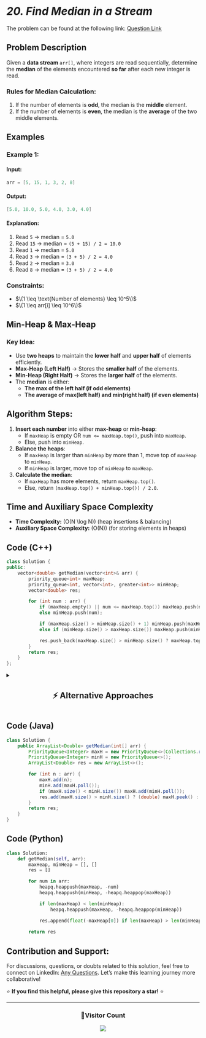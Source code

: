 # *20. Find Median in a Stream*  

The problem can be found at the following link: [Question Link](https://www.geeksforgeeks.org/problems/find-median-in-a-stream-1587115620/1)  

## **Problem Description**  

Given a **data stream** `arr[]`, where integers are read sequentially, determine the **median** of the elements encountered **so far** after each new integer is read.  

### **Rules for Median Calculation:**  
1. If the number of elements is **odd**, the median is the **middle** element.  
2. If the number of elements is **even**, the median is the **average** of the two middle elements.  


## **Examples**

### **Example 1:**  

#### **Input:**  
```cpp
arr = [5, 15, 1, 3, 2, 8]
```

#### **Output:**  
```cpp
[5.0, 10.0, 5.0, 4.0, 3.0, 4.0]
```

#### **Explanation:**  
1. Read `5` → median = `5.0`  
2. Read `15` → median = `(5 + 15) / 2 = 10.0`  
3. Read `1` → median = `5.0`  
4. Read `3` → median = `(3 + 5) / 2 = 4.0`  
5. Read `2` → median = `3.0`  
6. Read `8` → median = `(3 + 5) / 2 = 4.0`  


### **Constraints:**  
- $\(1 \leq \text{Number of elements} \leq 10^5\)$  
- $\(1 \leq arr[i] \leq 10^6\)$  


## **Min-Heap & Max-Heap**  

### **Key Idea:**  
- Use **two heaps** to maintain the **lower half** and **upper half** of elements efficiently.  
- **Max-Heap (Left Half)** → Stores the **smaller half** of the elements.  
- **Min-Heap (Right Half)** → Stores the **larger half** of the elements.  
- The **median** is either:  
  - **The max of the left half (if odd elements)**  
  - **The average of max(left half) and min(right half) (if even elements)**  


## **Algorithm Steps:**  
1. **Insert each number** into either **max-heap** or **min-heap**:  
   - If `maxHeap` is empty OR `num <= maxHeap.top()`, push into `maxHeap`.  
   - Else, push into `minHeap`.  
2. **Balance the heaps**:  
   - If `maxHeap` is larger than `minHeap` by more than 1, move top of `maxHeap` to `minHeap`.  
   - If `minHeap` is larger, move top of `minHeap` to `maxHeap`.  
3. **Calculate the median**:  
   - If `maxHeap` has more elements, return `maxHeap.top()`.  
   - Else, return `(maxHeap.top() + minHeap.top()) / 2.0`.  


## **Time and Auxiliary Space Complexity**  

- **Time Complexity:** \(O(N \log N)\) (heap insertions & balancing)  
- **Auxiliary Space Complexity:** \(O(N)\) (for storing elements in heaps)  


## **Code (C++)**  

```cpp
class Solution {
public:
    vector<double> getMedian(vector<int>& arr) {
        priority_queue<int> maxHeap;
        priority_queue<int, vector<int>, greater<int>> minHeap;
        vector<double> res;

        for (int num : arr) {
            if (maxHeap.empty() || num <= maxHeap.top()) maxHeap.push(num);
            else minHeap.push(num);

            if (maxHeap.size() > minHeap.size() + 1) minHeap.push(maxHeap.top()), maxHeap.pop();
            else if (minHeap.size() > maxHeap.size()) maxHeap.push(minHeap.top()), minHeap.pop();

            res.push_back(maxHeap.size() > minHeap.size() ? maxHeap.top() : (maxHeap.top() + minHeap.top()) / 2.0);
        }
        return res;
    }
};
```

<details>
  <summary><h2 align="center">⚡ Alternative Approaches</h2></summary>

## **2️⃣ Balanced BST (O(N log N) Time, O(N) Space)**
1. Use **Balanced BST (TreeSet in Java, SortedList in Python)**.
2. Keep two halves of elements.
3. Median = **Middle Element (odd) / Average of Two (even).**

```cpp
class Solution {
public:
    multiset<int> left, right;
    
    void insert(int num) {
        if (left.empty() || num <= *left.rbegin()) left.insert(num);
        else right.insert(num);

        if (left.size() > right.size() + 1) right.insert(*left.rbegin()), left.erase(prev(left.end()));
        else if (right.size() > left.size()) left.insert(*right.begin()), right.erase(right.begin());
    }

    vector<double> getMedian(vector<int>& arr) {
        vector<double> res;
        for (int num : arr) {
            insert(num);
            res.push_back(left.size() > right.size() ? *left.rbegin() : (*left.rbegin() + *right.begin()) / 2.0);
        }
        return res;
    }
};
```

🔹 **Pros:** Balanced approach, works well for dynamic insertions.  
🔹 **Cons:** Slightly slower than heaps due to extra balancing.


## **3️⃣ Brute Force (O(N²) Time, O(N) Space)**
1. Sort list every time a new element arrives.
2. Find median from sorted list.

```cpp
class Solution {
public:
    vector<double> getMedian(vector<int>& arr) {
        vector<int> sorted;
        vector<double> res;

        for (int num : arr) {
            sorted.insert(lower_bound(sorted.begin(), sorted.end(), num), num);
            int n = sorted.size();
            res.push_back(n % 2 ? sorted[n / 2] : (sorted[n / 2 - 1] + sorted[n / 2]) / 2.0);
        }
        return res;
    }
};
```

🔹 **Pros:** Simple and easy to understand.  
🔹 **Cons:** **Very slow (`O(N²)`)**, impractical for large data.


## **📊 Comparison of Approaches**  

| **Approach**             | ⏱️ **Time Complexity** | 🗂️ **Space Complexity** | ✅ **Pros**                           | ⚠️ **Cons**                      |
|--------------------------|----------------------|------------------------|--------------------------------|----------------------------------|
| **Heap (Priority Queue)**  | 🟢 `O(N log N)`   | 🟡 `O(N)`             | Best runtime & simple to implement | Uses extra space |
| **Balanced BST (TreeSet)** | 🟡 `O(N log N)`   | 🟡 `O(N)`             | Balanced and good for dynamic data | Slightly slower |
| **Brute Force (Sorting)**  | 🔴 `O(N²)`       | 🟡 `O(N)`             | Simple & easy to understand | **Very slow for large N** |

## **💡 Best Choice?**  

- ✅ **For best efficiency:** **Min-Heap (`O(N log N)`)**.  
- ✅ **For handling dynamic updates:** **Balanced BST (`O(N log N)`)**.  
- ✅ **For small input sizes:** **Brute Force (`O(N²)`)**.  

</details>


## **Code (Java)**  

```java
class Solution {
    public ArrayList<Double> getMedian(int[] arr) {
        PriorityQueue<Integer> maxH = new PriorityQueue<>(Collections.reverseOrder());
        PriorityQueue<Integer> minH = new PriorityQueue<>();
        ArrayList<Double> res = new ArrayList<>();

        for (int n : arr) {
            maxH.add(n);
            minH.add(maxH.poll());
            if (maxH.size() < minH.size()) maxH.add(minH.poll());
            res.add(maxH.size() > minH.size() ? (double) maxH.peek() : (maxH.peek() + minH.peek()) / 2.0);
        }
        return res;
    }
}
```


## **Code (Python)**  

```python
class Solution:
    def getMedian(self, arr):
        maxHeap, minHeap = [], []
        res = []

        for num in arr:
            heapq.heappush(maxHeap, -num)
            heapq.heappush(minHeap, -heapq.heappop(maxHeap))

            if len(maxHeap) < len(minHeap):
                heapq.heappush(maxHeap, -heapq.heappop(minHeap))

            res.append(float(-maxHeap[0]) if len(maxHeap) > len(minHeap) else (-maxHeap[0] + minHeap[0]) / 2.0)
        
        return res
```

## **Contribution and Support:**

For discussions, questions, or doubts related to this solution, feel free to connect on LinkedIn: [Any Questions](https://www.linkedin.com/in/het-patel-8b110525a/). Let’s make this learning journey more collaborative!  

⭐ **If you find this helpful, please give this repository a star!** ⭐  

---

<div align="center">
  <h3><b>📍Visitor Count</b></h3>
</div>

<p align="center">
  <img src="https://profile-counter.glitch.me/Hunterdii/count.svg" />
</p>
